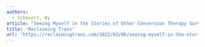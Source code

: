 ```yaml
---
authors:
  - Schevers, Ky
article: "Seeing Myself in the Stories of Other Conversion Therapy Survivors"
title: "Reclaiming Trans"
url: "https://reclaimingtrans.com/2022/03/06/seeing-myself-in-the-stories-of-other-conversion-therapy-survivors"
---
```

